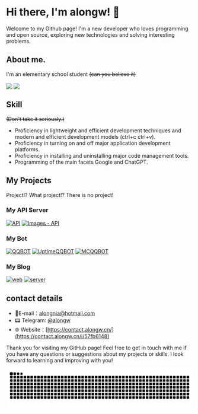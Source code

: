 # Hi there, I'm alongw! 👋

Welcome to my Github page! I'm a new developer who loves programming and open source, exploring new technologies and solving interesting problems.

## About me.

I'm an elementary school student ~~(can you believe it)~~

<p>
      <img
        src="https://github-readme-stats.vercel.app/api?username=alongw&show_icons=true&theme=buefy&include_all_commits=true&count_private=true&hide_rank=true"
        style="height: 200px"
        align="center"
      />
      <img
        src="https://github-readme-stats.vercel.app/api/top-langs/?username=alongw&layout=compact&card_width=320"
        height="200"
        align="center"
      />
    </p>

## Skill

~~(Don't take it seriously.)~~

- Proficiency in lightweight and efficient development techniques and modern and efficient development models (ctrl+c ctrl+v).
- Proficiency in turning on and off major application development platforms.
- Proficiency in installing and uninstalling major code management tools.
- Programming of the main facets Google and ChatGPT.

## My Projects

Project!? What project!? There is no project!


### My API Server

[![API](https://github-readme-stats.vercel.app/api/pin/?username=alongw&repo=nia-api)](https://github.com/alongw/nia-api)
[![Images - API](https://github-readme-stats.vercel.app/api/pin/?username=alongw&repo=nia-images)](https://github.com/alongw/nia-images)

### My Bot

[![QQBOT](https://github-readme-stats.vercel.app/api/pin/?username=alongw&repo=nia-qq-bot)](https://github.com/alongw/nia-qq-bot)
[![UptimeQQBOT](https://github-readme-stats.vercel.app/api/pin/?username=alongw&repo=Uptime-Kuma-qqbot)](https://github.com/alongw/Uptime-Kuma-qqbot)
[![MCQQBOT](https://github-readme-stats.vercel.app/api/pin/?username=alongw&repo=auto-mc-whitelist-qq-bot)](https://github.com/alongw/auto-mc-whitelist-qq-bot)

### My Blog

[![web](https://github-readme-stats.vercel.app/api/pin/?username=liyxiblog&repo=web)](https://github.com/liyxiblog/web)
[![server](https://github-readme-stats.vercel.app/api/pin/?username=liyxiblog&repo=server)](https://github.com/liyxiblog/server)

## contact details

- 📧E-mail：[alongnia@hotmail.com](mailto:alongnia@hotmail.com)
- 📟 Telegram: [@alongw](https://alongw.t.me/)
- 🌐 Website：[https://contact.alongw.cn/](https://contact.alongw.cn/i/57fb6148)

Thank you for visiting my GitHub page! Feel free to get in touch with me if you have any questions or suggestions about my projects or skills. I look forward to learning and improving with you!


<picture>
  <source media="(prefers-color-scheme: dark)" srcset="https://raw.githubusercontent.com/alongw/alongw/snakes/github-contribution-grid-snake-dark.svg">
  <source media="(prefers-color-scheme: light)" srcset="https://raw.githubusercontent.com/alongw/alongw/snakes/github-contribution-grid-snake.svg">
  <img alt="github contribution grid snake animation" src="https://raw.githubusercontent.com/alongw/alongw/snakes/github-contribution-grid-snake.svg">
</picture>
